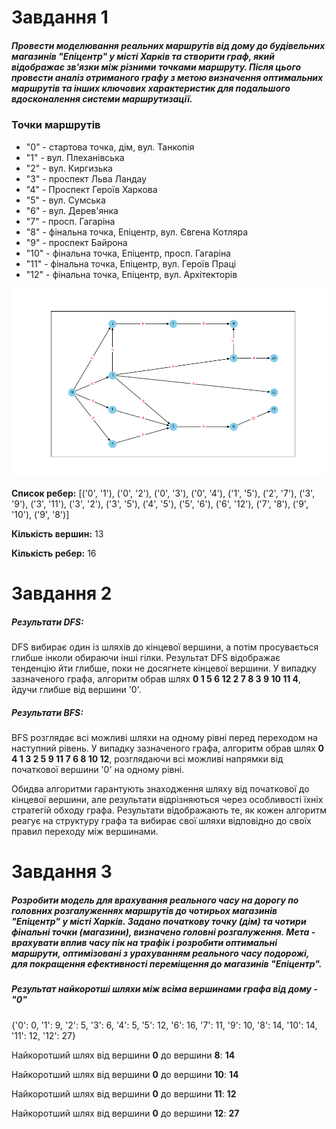 # Завдання 1

##### Провести моделювання реальних маршрутів від дому до будівельних магазинів "Епіцентр" у місті Харків та створити граф, який відображає зв'язки між різними точками маршруту. Після цього провести аналіз отриманого графу з метою визначення оптимальних маршрутів та інших ключових характеристик для подальшого вдосконалення системи маршрутизації.

### Точки маршрутів
* "0" - стартова точка, дім, вул. Танкопія
* "1" - вул. Плеханівська
* "2" - вул. Киргизька 
* "3" - проспект Льва Ландау
* "4" - Проспект Героїв Харкова
* "5" - вул. Сумська
* "6" - вул. Дерев'янка
* "7" - просп. Гагаріна
* "8" - фінальна точка, Епіцентр, вул. Євгена Котляра
* "9" - проспект Байрона
* "10" - фінальна точка, Епіцентр, просп. Гагаріна
* "11" - фінальна точка, Епіцентр, вул. Героїв Праці
* "12" - фінальна точка, Епіцентр, вул. Архітекторів

![graph](/graph.png "Граф")

**Список ребер:** [('0', '1'), ('0', '2'), ('0', '3'), ('0', '4'), ('1', '5'), ('2', '7'), ('3', '9'), ('3', '11'), ('3', '2'), ('3', '5'), ('4', '5'), ('5', '6'), ('6', '12'), ('7', '8'), ('9', '10'), ('9', '8')]

**Кількість вершин:** 13

**Кількість ребер:** 16

# Завдання 2

##### Результати DFS:
DFS вибирає один із шляхів до кінцевої вершини, а потім просувається глибше інколи обираючи інші гілки. Результат DFS відображає тенденцію йти глибше, поки не досягнете кінцевої вершини. У випадку зазначеного графа, алгоритм обрав шлях **0 1 5 6 12 2 7 8 3 9 10 11 4**, йдучи глибше від вершини '0'.


##### Результати BFS:
BFS розглядає всі можливі шляхи на одному рівні перед переходом на наступний рівень. У випадку зазначеного графа, алгоритм обрав шлях **0 4 1 3 2 5 9 11 7 6 8 10 12**, розглядаючи всі можливі напрямки від початкової вершини '0' на одному рівні.

Обидва алгоритми гарантують знаходження шляху від початкової до кінцевої вершини, але результати відрізняються через особливості їхніх стратегій обходу графа. Результати відображають те, як кожен алгоритм реагує на структуру графа та вибирає свої шляхи відповідно до своїх правил переходу між вершинами.

# Завдання 3
##### Розробити модель для врахування реального часу на дорогу по головних розгалуженнях маршрутів до чотирьох магазинів "Епіцентр" у місті Харків. Задано початкову точку (дім) та чотири фінальні точки (магазини), визначено головні розгалуження. Мета - врахувати вплив часу пік на трафік і розробити оптимальні маршрути, оптимізовані з урахуванням реального часу подорожі, для покращення ефективності переміщення до магазинів "Епіцентр".

##### Результат найкоротші шляхи між всіма вершинами графа від дому - "0"
{'0': 0, '1': 9, '2': 5, '3': 6, '4': 5, '5': 12, '6': 16, '7': 11, '9': 10, '8': 14, '10': 14, '11': 12, '12': 27}

Найкоротший шлях від вершини **0** до вершини **8**:  **14**

Найкоротший шлях від вершини **0** до вершини **10**: **14**

Найкоротший шлях від вершини **0** до вершини **11**: **12**

Найкоротший шлях від вершини **0** до вершини **12**: **27**
